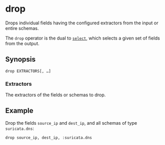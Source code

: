 # drop

Drops individual fields having the configured extractors from the input or
entire schemas.

The `drop` operator is the dual to [`select`](select), which selects a given set
of fields from the output.

## Synopsis

```
drop EXTRACTORS[, …]
```

### Extractors

The extractors of the fields or schemas to drop.

## Example

Drop the fields `source_ip` and `dest_ip`, and all schemas of type
`suricata.dns`:

```
drop source_ip, dest_ip, :suricata.dns
```
